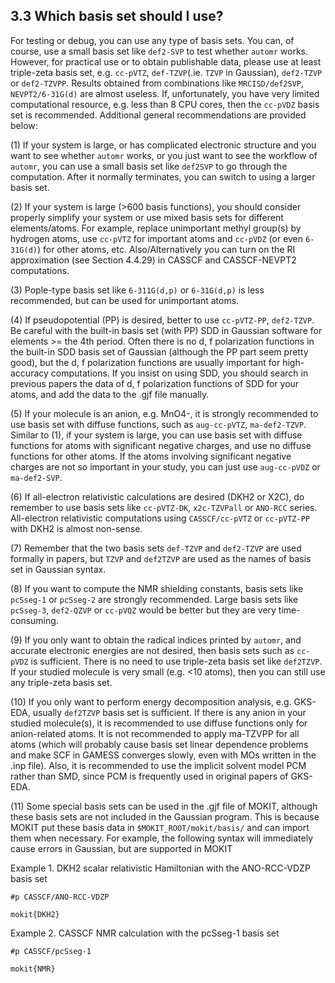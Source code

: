 ## 3.3 Which basis set should I use?

For testing or debug, you can use any type of basis sets. You can, of course, use a small basis set like `def2-SVP` to test whether `automr` works. However, for practical use or to obtain publishable data, please use at least triple-zeta basis set, e.g. `cc-pVTZ`, `def-TZVP`(.ie. `TZVP` in Gaussian), `def2-TZVP` or `def2-TZVPP`. Results obtained from combinations like `MRCISD/def2SVP`, `NEVPT2/6-31G(d)` are almost useless. If, unfortunately, you have very limited computational resource, e.g. less than 8 CPU cores, then the `cc-pVDZ` basis set is recommended. Additional general recommendations are provided below:

(1) If your system is large, or has complicated electronic structure and you want to see whether `automr` works, or you just want to see the workflow of `automr`, you can use a small basis set like `def2SVP` to go through the computation. After it normally terminates, you can switch to using a larger basis set.

(2) If your system is large (>600 basis functions), you should consider properly simplify your system or use mixed basis sets for different elements/atoms. For example, replace unimportant methyl group(s) by hydrogen atoms, use `cc-pVTZ` for important atoms and `cc-pVDZ` (or even `6-31G(d)`) for other atoms, etc. Also/Alternatively you can turn on the RI approximation (see Section 4.4.29) in CASSCF and CASSCF-NEVPT2 computations.

(3) Pople-type basis set like `6-311G(d,p)` or `6-31G(d,p)` is less recommended, but can be used for unimportant atoms.

(4) If pseudopotential (PP) is desired, better to use `cc-pVTZ-PP`, `def2-TZVP`. Be careful with the built-in basis set (with PP) SDD in Gaussian software for elements >= the 4th period. Often there is no d, f polarization functions in the built-in SDD basis set of Gaussian (although the PP part seem pretty good), but the d, f polarization functions are usually important for high-accuracy computations. If you insist on using SDD, you should search in previous papers the data of d, f polarization functions of SDD for your atoms, and add the data to the .gjf file manually.

(5) If your molecule is an anion, e.g. MnO4-, it is strongly recommended to use basis set with diffuse functions, such as `aug-cc-pVTZ`, `ma-def2-TZVP`. Similar to (1), if your system is large, you can use basis set with diffuse functions for atoms with significant negative charges, and use no diffuse functions for other atoms. If the atoms involving significant negative charges are not so important in your study, you can just use `aug-cc-pVDZ` or `ma-def2-SVP`.

(6) If all-electron relativistic calculations are desired (DKH2 or X2C), do remember to use basis sets like `cc-pVTZ-DK`, `x2c-TZVPall` or `ANO-RCC` series. All-electron relativistic computations using `CASSCF/cc-pVTZ` or `cc-pVTZ-PP` with DKH2 is almost non-sense.

(7) Remember that the two basis sets `def-TZVP` and `def2-TZVP` are used formally in papers, but `TZVP` and `def2TZVP` are used as the names of basis set in Gaussian syntax.

(8) If you want to compute the NMR shielding constants, basis sets like `pcSseg-1` or `pcSseg-2` are strongly recommended. Large basis sets like `pcSseg-3`, `def2-QZVP` or `cc-pVQZ` would be better but they are very time-consuming.

(9) If you only want to obtain the radical indices printed by `automr`, and accurate electronic energies are not desired, then basis sets such as `cc-pVDZ` is sufficient. There is no need to use triple-zeta basis set like `def2TZVP`. If your studied molecule is very small (e.g. <10 atoms), then you can still use any triple-zeta basis set.

(10) If you only want to perform energy decomposition analysis, e.g. GKS-EDA, usually `def2TZVP` basis set is sufficient. If there is any anion in your studied molecule(s), it is recommended to use diffuse functions only for anion-related atoms. It is not recommended to apply ma-TZVPP for all atoms (which will probably cause basis set linear dependence problems and make SCF in GAMESS converges slowly, even with MOs written in the .inp file). Also, it is recommended to use the implicit solvent model PCM rather than SMD, since PCM is frequently used in original papers of GKS-EDA.

(11) Some special basis sets can be used in the .gjf file of MOKIT, although these basis sets are not included in the Gaussian program. This is because MOKIT put these basis data in `$MOKIT_ROOT/mokit/basis/` and can import them when necessary. For example, the following syntax will immediately cause errors in Gaussian, but are supported in MOKIT

Example 1. DKH2 scalar relativistic Hamiltonian with the ANO-RCC-VDZP basis set
```
#p CASSCF/ANO-RCC-VDZP

mokit{DKH2}
```

Example 2. CASSCF NMR calculation with the pcSseg-1 basis set
```
#p CASSCF/pcSseg-1

mokit{NMR}
```

